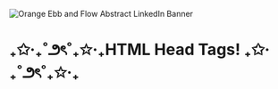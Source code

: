 ![Orange Ebb and Flow Abstract LinkedIn Banner](https://github.com/user-attachments/assets/56c82e45-6591-4157-adf3-153efe5143fe)
<h1> ₊✩‧₊˚౨ৎ˚₊✩‧₊HTML Head Tags! ₊✩‧₊˚౨ৎ˚₊✩‧₊ </h1>
